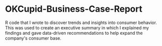 # OKCupid-Business-Case-Report
R code that I wrote to discover trends and insights into consumer behavior. This was used to create an executive summary in which I explained my findings and gave data-driven recommendations to help expand the company's consumer base.
